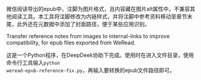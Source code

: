 微信阅读导出的epub中，注脚为图片格式，且内容藏在图片alt属性中，不兼容其他阅读工具。本工具将注脚修改为内链样式，并将注脚中参考资料移动至章节末尾，此外还在元数据中添加了封面路径，便于某些应用识别。

Transfer reference notes from images to internal-links to improve compatibility, for epub files exported from WeRead.

这是一个Python程序，在DeepDeek协助下完成。使用时在进入文件目录，使用命令行工具输入<code>python weread-epub-reference-fix.py</code>，再输入要转换的epub文件路径即可。
